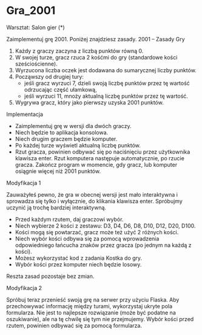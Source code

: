 # Gra_2001

Warsztat: Salon gier (*)

Zaimplementuj grę 2001. Poniżej znajdziesz zasady.
2001 – Zasady Gry

1. Każdy z graczy zaczyna z liczbą punktów równą 0.
2. W swojej turze, gracz rzuca 2 kośćmi do gry (standardowe kości sześciościenne).
3. Wyrzucona liczba oczek jest dodawana do sumarycznej liczby punktów. 
4. Począwszy od drugiej tury:
   * jeśli gracz wyrzuci 7, dzieli swoją liczbę punktów przez tę wartość odrzucając część ułamkową, 
   * jeśli wyrzuci 11, mnoży aktualną liczbę punktów przez tę wartość.
5. Wygrywa gracz, który jako pierwszy uzyska 2001 punktów.

Implementacja

* Zaimplementuj grę w wersji dla dwóch graczy. 
* Niech będzie to aplikacja konsolowa. 
* Niech drugim graczem będzie komputer. 
* Po każdej turze wyświetl aktualną liczbę punktów. 
* Rzut gracza, powinien odbywać się po naciśnięciu przez użytkownika klawisza enter. Rzut komputera następuje 
automatycznie, po rzucie gracza. Zakończ program w momencie, gdy gracz, lub komputer osiągnie więcej niż 2001 punktów.

Modyfikacja 1

Zauważyłeś pewno, że gra w obecnej wersji jest mało interaktywna i sprowadza się tylko i wyłącznie, 
do klikania klawisza enter. Spróbujmy uczynić ją trochę bardziej interaktywną.

* Przed każdym rzutem, daj graczowi wybór. 
* Niech wybierze 2 kości z zestawu: D3, D4, D6, D8, D10, D12, D20, D100. 
* Kości mogą się powtarzać, gracz może też użyć 2 różnych kości. 
* Niech wybór kości odbywa się za pomocą wprowadzenia odpowiedniego 
łańcucha znaków przez gracza 
(po jednym na każdą z kości). 
* Możesz wykorzystać kod z zadania Kostka do gry. 
* Wybór kości przez komputer niech będzie losowy.

Reszta zasad pozostaje bez zmian.

Modyfikacja 2

Spróbuj teraz przenieść swoją grę na serwer przy użyciu Flaska. Aby przechowywać informację między turami, 
wykorzystaj ukryte pola formularza. Nie jest to najlepsze rozwiązanie (może być podatne na oszukiwanie), 
ale na tę chwilę się tym nie przejmujemy. Wybór kości przed rzutem, powinien odbywać się za pomocą formularza.
